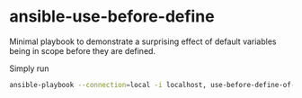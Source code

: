 # ansible-use-before-define

Minimal playbook to demonstrate a surprising effect of default variables being
in scope before they are defined.

Simply run

```bash
ansible-playbook --connection=local -i localhost, use-before-define-of-globals.yml
```
